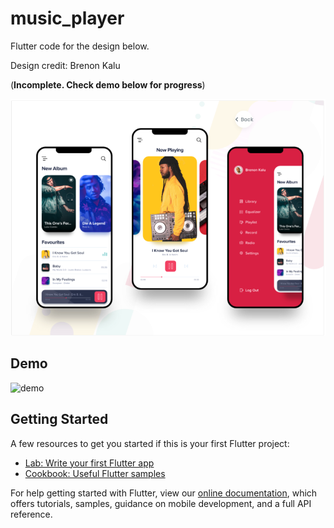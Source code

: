 # music_player

Flutter code for the design below.

Design credit: Brenon Kalu

(**Incomplete. Check demo below for progress**)

![design](product_design/design.png)


## Demo
![demo](product_design/demo.gif)

## Getting Started

A few resources to get you started if this is your first Flutter project:

- [Lab: Write your first Flutter app](https://flutter.dev/docs/get-started/codelab)
- [Cookbook: Useful Flutter samples](https://flutter.dev/docs/cookbook)

For help getting started with Flutter, view our
[online documentation](https://flutter.dev/docs), which offers tutorials,
samples, guidance on mobile development, and a full API reference.
